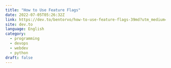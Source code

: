 ```yaml
---
title: "How to Use Feature Flags"
date: 2022-07-05T05:26:32Z
link: https://dev.to/bentorvo/how-to-use-feature-flags-39md?utm_medium=RSS&utm_source=news.12bit.vn
site: dev.to
language: English
category:
  - programming
  - devops
  - webdev
  - python
draft: false
---
```

